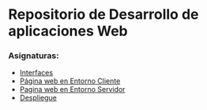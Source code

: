# Repositorio de Desarrollo de aplicaciones Web
### Asignaturas:

- [Interfaces](https://github.com/Sergio-Lp-G/DAW/tree/main/Interfaces) 
- [Página web en Entorno Cliente](https://github.com/Sergio-Lp-G/DAW/tree/main/Cliente)
- [Pagina web en Entorno Servidor](https://github.com/Sergio-Lp-G/DAW/tree/main/Servidor)
- [Despliegue](https://github.com/Sergio-Lp-G/DAW/tree/main/Despliegue)
